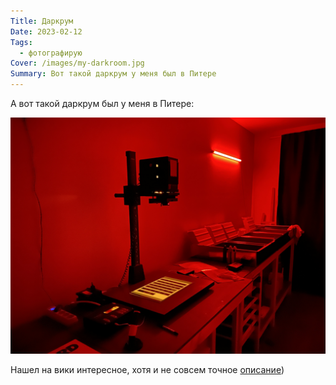 ```yaml
---
Title: Даркрум
Date: 2023-02-12
Tags:
  - фотографирую
Cover: /images/my-darkroom.jpg
Summary: Вот такой даркрум у меня был в Питере
---
```


А вот такой даркрум был у меня в Питере:

![Даркрум](images/my-darkroom@2x.jpg)

Нашел на вики интересное, хотя и не совсем точное [описание](https://ru.wikipedia.org/wiki/Darkroom))